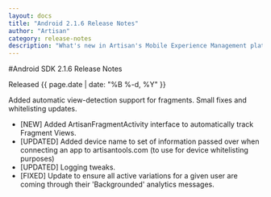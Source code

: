 ```yaml
---
layout: docs
title: "Android 2.1.6 Release Notes"
author: "Artisan"
category: release-notes
description: "What's new in Artisan's Mobile Experience Management platform."
---
```

#Android SDK 2.1.6 Release Notes

Released {{ page.date | date: "%B %-d, %Y" }}

Added automatic view-detection support for fragments.  Small fixes and whitelisting updates.

* [NEW] Added ArtisanFragmentActivity interface to automatically track Fragment Views.
* [UPDATED] Added device name to set of information passed over when connecting an app to artisantools.com (to use for device whitelisting purposes)
* [UPDATED] Logging tweaks.
* [FIXED] Update to ensure all active variations for a given user are coming through their 'Backgrounded' analytics messages. 